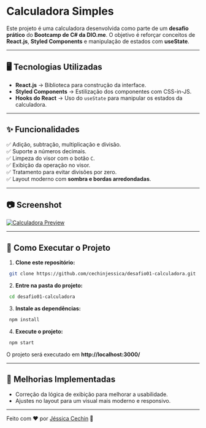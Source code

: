 # Calculadora Simples

Este projeto é uma calculadora desenvolvida como parte de um **desafio prático** do **Bootcamp de C# da DIO.me**. O objetivo é reforçar conceitos de **React.js**, **Styled Components** e manipulação de estados com **useState**.

---

## 🖥️ Tecnologias Utilizadas

- **React.js** → Biblioteca para construção da interface.
- **Styled Components** → Estilização dos componentes com CSS-in-JS.
- **Hooks do React** → Uso do `useState` para manipular os estados da calculadora.

---

## ✨ Funcionalidades

✅ Adição, subtração, multiplicação e divisão.  
✅ Suporte a números decimais.  
✅ Limpeza do visor com o botão `C`.  
✅ Exibição da operação no visor.  
✅ Tratamento para evitar divisões por zero.  
✅ Layout moderno com **sombra e bordas arredondadas**.

---

## 📷 Screenshot
[![Calculadora Preview](https://i.postimg.cc/VNh50C1q/Screenshot-2025-02-27-at-23-50-40.png)](https://postimg.cc/sBp3t1Mx)

---

## 🚀 Como Executar o Projeto

1. **Clone este repositório:**
```bash
 git clone https://github.com/cechinjessica/desafio01-calculadora.git
```

2. **Entre na pasta do projeto:**
```bash
 cd desafio01-calculadora
```

3. **Instale as dependências:**
```bash
 npm install
```

4. **Execute o projeto:**
```bash
 npm start
```

O projeto será executado em **http://localhost:3000/**

---

## 📌 Melhorias Implementadas  
- Correção da lógica de exibição para melhorar a usabilidade.  
- Ajustes no layout para um visual mais moderno e responsivo.  

---

Feito com ❤️ por [Jéssica Cechin](https://github.com/cechinjessica) 🚀

